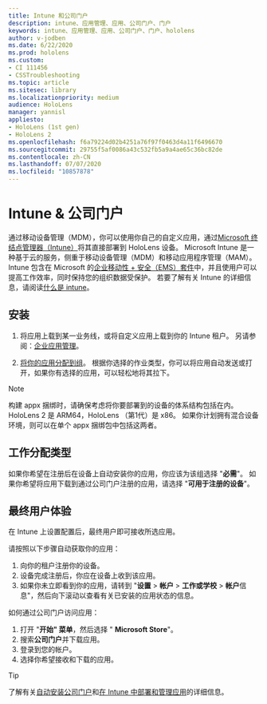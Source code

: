 ```yaml
---
title: Intune 和公司门户
description: intune、应用管理、应用、公司门户、门户
keywords: intune、应用管理、应用、公司门户、门户、hololens
author: v-jodben
ms.date: 6/22/2020
ms.prod: hololens
ms.custom:
- CI 111456
- CSSTroubleshooting
ms.topic: article
ms.sitesec: library
ms.localizationpriority: medium
audience: HoloLens
manager: yannisl
appliesto:
- HoloLens (1st gen)
- HoloLens 2
ms.openlocfilehash: f6a79224d02b4251a76f97f0463d4a11f6496670
ms.sourcegitcommit: 29755f5af0086a43c532fb5a9a4ae65c36bc82de
ms.contentlocale: zh-CN
ms.lasthandoff: 07/07/2020
ms.locfileid: "10857878"
---
```

# Intune & 公司门户

通过移动设备管理（MDM），你可以使用你自己的自定义应用，通过[Microsoft 终结点管理器（Intune）](https://docs.microsoft.com/intune/windows-holographic-for-business)将其直接部署到 HoloLens 设备。 Microsoft Intune 是一种基于云的服务，侧重于移动设备管理（MDM）和移动应用程序管理（MAM）。 Intune 包含在 Microsoft 的[企业移动性 + 安全（EMS）套件](https://www.microsoft.com/microsoft-365/enterprise-mobility-security)中，并且使用户可以提高工作效率，同时保持您的组织数据受保护。 若要了解有关 Intune 的详细信息，请阅读[什么是 intune](https://docs.microsoft.com/mem/intune/fundamentals/what-is-intune)。

## 安装

1. 将应用上载到某一业务线，或将自定义应用上载到你的 Intune 租户。 另请参阅：[企业应用管理](https://docs.microsoft.com/windows/client-management/mdm/enterprise-app-management)。

2. [将你的应用分配到组](https://docs.microsoft.com/mem/intune/apps/apps-deploy)。 根据你选择的作业类型，你可以将应用自动发送或打开，如果你有选择的应用，可以轻松地将其拉下。 

> [!NOTE] 
> 构建 appx 捆绑时，请确保考虑将你要部署到的设备的体系结构包括在内。 HoloLens 2 是 ARM64，HoloLens （第1代）是 x86。 如果你计划拥有混合设备环境，则可以在单个 appx 捆绑包中包括这两者。

## 工作分配类型

如果你希望在注册后在设备上自动安装你的应用，你应该为该组选择 "**必需**"。
如果你希望将应用下载到通过公司门户注册的应用，请选择 "**可用于注册的设备**"。


## 最终用户体验

在 Intune 上设置配置后，最终用户即可接收所选应用。

请按照以下步骤自动获取你的应用：
1. 向你的租户注册你的设备。 
2. 设备完成注册后，你应在设备上收到该应用。 
3. 如果你未立即看到你的应用，请转到 "**设置**  >  **帐户**  >  **工作或学校**  >  **帐户**信息"，然后向下滚动以查看有关已安装的应用状态的信息。

如何通过公司门户访问应用：
1. 打开 "**开始" 菜单**，然后选择 " **Microsoft Store**"。 
2. 搜索**公司门户**并下载应用。
3. 登录到您的帐户。
4. 选择你希望接收和下载的应用。

> [!Tip]
> 了解有关[自动安装公司门户](https://docs.microsoft.com/mem/intune/apps/company-portal-app)和[在 Intune 中部署和管理应用](https://docs.microsoft.com/mem/intune/fundamentals/windows-holographic-for-business#deploy-and-manage-apps)的详细信息。
